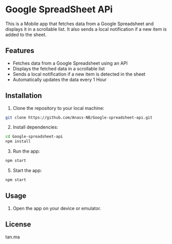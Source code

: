 # Google SpreadSheet APi

This is a Mobile app that fetches data from a Google Spreadsheet and displays it in a scrollable list. It also sends a local notification if a new item is added to the sheet.

## Features

- Fetches data from a Google Spreadsheet using an API
- Displays the fetched data in a scrollable list
- Sends a local notification if a new item is detected in the sheet
- Automatically updates the data every 1 Hour

## Installation

1. Clone the repository to your local machine:

```bash
git clone https://github.com/Anass-NB/Google-spreadsheet-api.git
```

2. Install dependencies:

```bash
cd Google-spreadsheet-api
npm install
```

3. Run the app:

```bash
npm start
```

5. Start the app:

```bash
npm start
```

## Usage

1. Open the app on your device or emulator.


## License

tan.ma